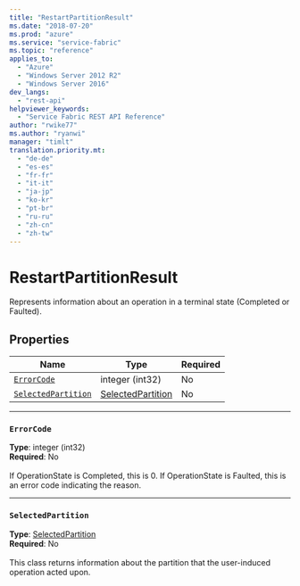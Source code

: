 ```yaml
---
title: "RestartPartitionResult"
ms.date: "2018-07-20"
ms.prod: "azure"
ms.service: "service-fabric"
ms.topic: "reference"
applies_to: 
  - "Azure"
  - "Windows Server 2012 R2"
  - "Windows Server 2016"
dev_langs: 
  - "rest-api"
helpviewer_keywords: 
  - "Service Fabric REST API Reference"
author: "rwike77"
ms.author: "ryanwi"
manager: "timlt"
translation.priority.mt: 
  - "de-de"
  - "es-es"
  - "fr-fr"
  - "it-it"
  - "ja-jp"
  - "ko-kr"
  - "pt-br"
  - "ru-ru"
  - "zh-cn"
  - "zh-tw"
---
```

# RestartPartitionResult

Represents information about an operation in a terminal state (Completed or Faulted).

## Properties
| Name | Type | Required |
| --- | --- | --- |
| [`ErrorCode`](#errorcode) | integer (int32) | No |
| [`SelectedPartition`](#selectedpartition) | [SelectedPartition](sfclient-model-selectedpartition.md) | No |

____
### `ErrorCode`
__Type__: integer (int32) <br/>
__Required__: No<br/>
<br/>
If OperationState is Completed, this is 0.  If OperationState is Faulted, this is an error code indicating the reason.

____
### `SelectedPartition`
__Type__: [SelectedPartition](sfclient-model-selectedpartition.md) <br/>
__Required__: No<br/>
<br/>
This class returns information about the partition that the user-induced operation acted upon.
